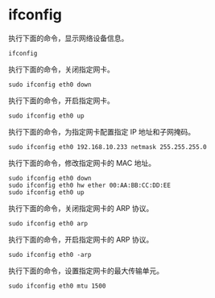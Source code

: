 # ifconfig

执行下面的命令，显示网络设备信息。

```
ifconfig
```

执行下面的命令，关闭指定网卡。

```
sudo ifconfig eth0 down
```

执行下面的命令，开启指定网卡。

```
sudo ifconfig eth0 up
```

执行下面的命令，为指定网卡配置指定 IP 地址和子网掩码。

```
sudo ifconfig eth0 192.168.10.233 netmask 255.255.255.0
```

执行下面的命令，修改指定网卡的 MAC 地址。

```
sudo ifconfig eth0 down
sudo ifconfig eth0 hw ether 00:AA:BB:CC:DD:EE
sudo ifconfig eth0 up
```

执行下面的命令，关闭指定网卡的 ARP 协议。

```
sudo ifconfig eth0 arp
```

执行下面的命令，开启指定网卡的 ARP 协议。

```
sudo ifconfig eth0 -arp
```

执行下面的命令，设置指定网卡的最大传输单元。

```
sudo ifconfig eth0 mtu 1500
```

